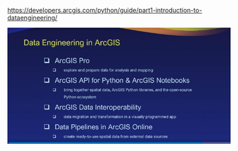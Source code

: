https://developers.arcgis.com/python/guide/part1-introduction-to-dataengineering/

<p align="center">

  <img  src="https://github.com/SergeyShchus/Spatial-data-engineering/blob/main/image/gis_5.jpg?raw=true">

</p>
